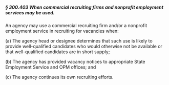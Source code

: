 ##### § 300.403 When commercial recruiting firms and nonprofit employment services may be used. #####

An agency may use a commercial recruiting firm and/or a nonprofit employment service in recruiting for vacancies when:

(a) The agency head or designee determines that such use is likely to provide well-qualified candidates who would otherwise not be available or that well-qualified candidates are in short supply;

(b) The agency has provided vacancy notices to appropriate State Employment Service and OPM offices; and

(c) The agency continues its own recruiting efforts.